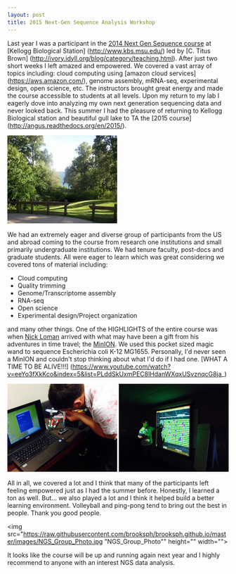```yaml
---
layout: post 
title: 2015 Next-Gen Sequence Analysis Workshop
---
```


Last year I was a participant in the [2014 Next Gen Sequence course](http://angus.readthedocs.org/en/2014/) at [Kellogg Biological Station] (http://www.kbs.msu.edu/) led by [C. Titus Brown] (http://ivory.idyll.org/blog/category/teaching.html). After just two short weeks I left amazed and empowered. We covered a vast array of topics including: cloud computing using [amazon cloud services] (https://aws.amazon.com/), genome assembly, mRNA-seq, experimental design, open science, etc. The instructors brought great energy and made the course accessible to students at all levels. Upon my return to my lab I eagerly dove into analyzing my own next generation sequencing data and never looked back. This summer I had the pleasure of returning to Kellogg Biological station and beautiful gull lake to TA the [2015 course] (http://angus.readthedocs.org/en/2015/). 

<img src="https://raw.githubusercontent.com/brooksph/brooksph.github.io/master/images/Gull_Lake.JPG" height="200" width="250">

We had an extremely eager and diverse group of participants from the US and abroad coming to the course from research one institutions and small primarily undergraduate institutions. We had tenure faculty, post-docs and graduate students. All were eager to learn which was great considering we covered tons of material including: 

- Cloud computing
- Quality trimming 
- Genome/Transcriptome assembly 
- RNA-seq
- Open science
- Experimental design/Project organization

and many other things. One of the HIGHLIGHTS of the entire course was when [Nick Loman](http://lab.loman.net/about/) arrived with what may have been a gift from his adventures in time travel; the [MinION](https://www.nanoporetech.com/). We used this pocket sized magic wand to sequence Escherichia coli K-12 MG1655. Personally, I'd never seen a MinION and couldn't stop thinking about what I'd do if I had one. [WHAT A TIME TO BE ALIVE!!!] (https://www.youtube.com/watch?v=eeYo3fXkKco&index=5&list=PLddSkUxmPEC8lHdanWXqxUSvznqcG8ja_)


<img src="https://raw.githubusercontent.com/brooksph/brooksph.github.io/master/images/MinION_2.jpg" height="200" width="250"> <img src="https://raw.githubusercontent.com/brooksph/brooksph.github.io/master/images/MinION_1.jpeg" height="200" width="250">

All in all, we covered a lot and I think that many of the participants left feeling empowered just as I had the summer before. Honestly, I learned a ton as well. But... we also played a lot and I think it helped build a better learning environment. Volleyball and ping-pong tend to bring out the best in people. Thank you good people.

<img src="https://raw.githubusercontent.com/brooksph/brooksph.github.io/master/images/NGS_Group_Photo.jpg "NGS_Group_Photo"" height="" width="">


It looks like the course will be up and running again next year and I highly recommend to anyone with an interest NGS data analysis. 


